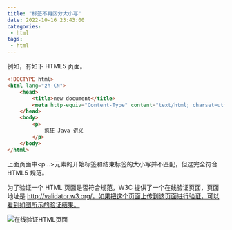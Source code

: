 ```yaml
---
title: "标签不再区分大小写"
date: 2022-10-16 23:43:00
categories:
 - html
tags:
 - html
---
```


例如，有如下 HTML5 页面。

```html
<!DOCTYPE html>
<html lang="zh-CN">
	<head>
		<title>new document</title>
		<meta http-equiv="Content-Type" content="text/html; charset=utf-8">
	</head>
	<body>
		<p>
			疯狂 Java 讲义
		</p>
	</body>
</html>
```

上面页面中\<p...\>元素的开始标签和结束标签的大小写并不匹配，但这完全符合 HTML5 规范。

为了验证一个 HTML 页面是否符合规范，W3C 提供了一个在线验证页面，页面地址是 http://validator.w3.org/，如果把这个页面上传到该页面进行验证，可以看到如图所示的验证结果。

![在线验证HTML页面](/在线验证HTML页面.png '在线验证HTML页面')
